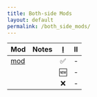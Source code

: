```yaml
---
title: Both-side Mods
layout: default
permalink: /both_side_mods/
---
```


| Mod                          | Notes | [I](https://modrinth.com/modpack/kitsuryki) | II  |
| ---------------------------- | ----- | :-----------------------------------------: | :-: |
| [mod](https://modrinth.com/) |       |                      ✅                      |  -  |
|                              |       |                     🆕                      |  -  |
|                              |       |                      ❌                      |  -  |
